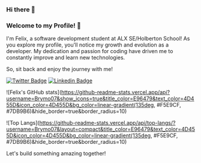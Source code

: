 ### Hi there 👋

<!--
**Brymo07/Brymo07** is a ✨ _special_ ✨ repository because its `README.md` (this file) appears on your GitHub profile.

Here are some ideas to get you started:

- 🔭 I’m currently working on ...
- 🌱 I’m currently learning ...
- 👯 I’m looking to collaborate on ...
- 🤔 I’m looking for help with ...
- 💬 Ask me about ...
- 📫 How to reach me: ...
- 😄 Pronouns: ...
- ⚡ Fun fact: ...
-->

### Welcome to my Profile! 👋

I'm Felix, a software development student at ALX SE/Holberton School! As you explore my profile, you'll notice my growth and evolution as a developer. My dedication and passion for coding have driven me to constantly improve and learn new technologies. 

So, sit back and enjoy the journey with me!

[![Twitter Badge](https://img.shields.io/badge/-@Felix-00acee?style=flat&logo=Twitter&logoColor=white)](https://twitter.com/intent/follow?screen_name=brymoofficial_ "Follow on Twitter")
[![Linkedin Badge](https://img.shields.io/badge/-Felix-blue?style=flat-square&logo=Linkedin&logoColor=white&link=https://www.linkedin.com/in/felix-owusu/)](https://www.linkedin.com/in/felix-owusu/)

![Felix's GitHub stats](https://github-readme-stats.vercel.app/api?username=Brymo07&show_icons=true&title_color=E96479&text_color=4D455D&icon_color=4D455D&bg_color=linear-gradient(135deg, #F5E9CF, #7DB9B6)&hide_border=true&border_radius=10)

![Top Langs](https://github-readme-stats.vercel.app/api/top-langs/?username=Brymo07&layout=compact&title_color=E96479&text_color=4D455D&icon_color=4D455D&bg_color=linear-gradient(135deg, #F5E9CF, #7DB9B6)&hide_border=true&border_radius=10)


Let's build something amazing together!
